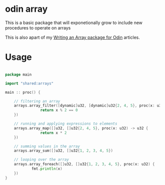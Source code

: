 # odin array

This is a basic package that will exponetionally grow to include new procedures to operate on arrays

This is also apart of my [Writing an Array package for Odin](https://www.epmor.app/posts/writing-a-odin-array-package) articles.


# Usage

```go

package main

import "shared:arrays"

main :: proc() {

    // filtering an array
	arrays.array_filter([dynamic]u32, [dynamic]u32{2, 4, 5}, proc(x: u32) -> bool {
				return x % 2 == 0
	})

    // running and applying expressions to elements
	arrays.array_map([]u32, []u32{2, 4, 5}, proc(x: u32) -> u32 {
				return x * 2
	})

    // summing values in the array
	arrays.array_sum([]u32, []u32{1, 2, 3, 4, 5})

    // looping over the array
	arrays.array_foreach([]u32, []u32{1, 2, 3, 4, 5}, proc(x: u32) {
			fmt.println(x)
	})
}
```
